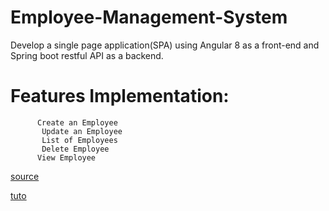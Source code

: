 # Employee-Management-System
 Develop a single page application(SPA) using Angular 8 as a front-end and Spring boot restful API as a backend.
 
 
# Features Implementation:

          Create an Employee
           Update an Employee
           List of Employees
           Delete Employee
          View Employee

 
 
 
 
 
 [source]( https://www.javaguides.net/2019/06/spring-boot-angular-7-crud-example-tutorial.html)  
 
 
 
 [tuto](https://youtu.be/lYMKywB46go)
